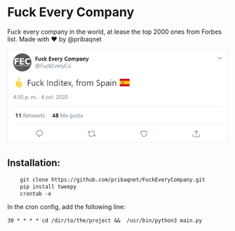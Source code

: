 # Fuck Every Company
 Fuck every company in the world, at lease the top 2000 ones from Forbes list. Made with ❤️ by @pribaqnet

![](img/tuit.PNG)

## Installation:
```
    git clone https://github.com/pribaqnet/FuckEveryCompany.git
    pip install tweepy
    crontab -e
```
In the cron config, add the following line:
```
30 * * * * cd /dir/to/the/project &&  /usr/bin/python3 main.py
```
